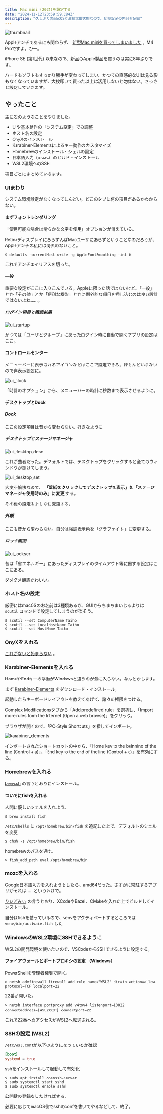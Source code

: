 ```yaml
---
title: Mac mini (2024)を設定する
date: "2024-11-12T23:59:59.284Z"
description: "久しぶりのmacOSで浦島太郎状態なので、初期設定の内容を記録"
---
```


![thumbnail](./img/thumbnail.jpg)

Appleアンチであるにも関わらず、 [新型Mac miniを買ってしまいました](https://twitter.com/DE224_Cookie/status/1851286209273995643) 。M4 Proですよ。ひー。

iPhone SE (第1世代) 以来なので、新品のApple製品を買うのは実に8年ぶりです。

ハードもソフトもすっかり勝手が変わってしまい、かつての直感的なUIは見る影もなくなっていますが、大枚叩いて買った以上は活用しないと勿体ない。さっさと設定していきます。

## やったこと

主に次のようなことをやりました。

- UIや基本動作の「システム設定」での調整
- ホスト名の設定
- OnyXのインストール
- Karabiner-Elementsによるキー動作のカスタマイズ
- Homebrewのインストール・シェルの設定
- 日本語入力（mozc）のビルド・インストール
- WSL2環境へのSSH

項目ごとにまとめていきます。

### UIまわり

システム環境設定がなくなってしんどい。どこのタブに何の項目があるかわからない。

#### まずフォントレンダリング

「使用可能な場合は滑らかな文字を使用」オプションが消えている。

RetinaディスプレイにあらずんばMacユーザにあらずということなのだろうが、Appleアンチの私には関係のないこと。

```shell
$ defaults -currentHost write -g AppleFontSmoothing -int 0
```

これでアンチエイリアスを切った。

#### 一般

重要な設定がここに入りこんでいる。Appleに限った話ではないけど、「一般」とか「その他」とか「便利な機能」とかに例外的な項目を押し込むのは良い設計ではないよね……。

##### ログイン項目と機能拡張

![ui_startup](./img/ui_startup.png)

かつては「ユーザとグループ」にあったログイン時に自動で開くアプリの設定はここ。

#### コントロールセンター

メニューバーに表示されるアイコンなどはここで設定できる。ほとんどいらないので非表示設定に。

![ui_clock](./img/ui_clock.png)

「時計のオプション」から、メニューバーの時計に秒数まで表示させるように。

#### デスクトップとDock

##### Dock

ここの設定項目は昔から変わらない。好きなように

##### デスクトップとステージマネージャ

![ui_desktop_desc](./img/ui_desktop_desc.png)

これが曲者だった。デフォルトでは、デスクトップをクリックすると全てのウィンドウが捌けてしまう。

![ui_desktop_set](./img/ui_desktop_set.png)

大変不愉快なので、 **「壁紙をクリックしてデスクトップを表示」を「ステージマネージャ使用時のみ」に変更** する。

その他の設定もよしなに変更する。

##### 外観

ここも昔から変わらない。自分は強調表示色を「グラファイト」に変更する。

##### ロック画面

![ui_lockscr](./img/ui_lockscr.png)

昔は「省エネルギー」にあったディスプレイのタイムアウト等に関する設定はここにある。

ダメダメ翻訳かわいい。

### ホスト名の設定

厳密にはmacOSのお名前は3種類あるが、GUIからちまちまいじるよりは `scutil` コマンドで設定してしまうのが楽そう。

```shell
$ scutil --set ComputerName Taiho
$ scutil --set LocalHostName Taiho
$ scutil --set HostName Taiho
```

### OnyXを入れる

[これがないと始まらない](https://titanium-software.fr/en/onyx.html) 。

### Karabiner-Elementsを入れる

HomeやEndキーの挙動がWindowsと違うのが気に入らない。なんとかします。

まず [Karabiner-Elements](https://karabiner-elements.pqrs.org) をダウンロード・インストール。

起動したらキーボードレイアウトを教えてあげて、諸々の権限をつける。

Complex Modificationsタブから「Add predefined rule」を選択し、「Import more rules form the Internet (Open a web browse)」をクリック。

ブラウザが開くので、「PC-Style Shortcuts」を探してインポート。

![karabiner_elements](./img/karabiner_elements.png)

インポートされたショートカットの中から、「Home key to the beinning of the line (Control + a)」、「End key to the end of the line (Control + e)」を有効にする。

### Homebrewを入れる

[brew.sh](https://brew.sh) の言うとおりにインストール。

#### ついでにfishを入れる

人間に優しいシェルを入れよう。

```shell
$ brew install fish
```

`/etc/shells` に `/opt/homebrew/bin/fish` を追記した上で、デフォルトのシェルを変更

```shell
$ chsh -s /opt/homebrew/bin/fish
```

homebrewのパスを通す。

```shell
> fish_add_path eval /opt/homebrew/bin
```

### mozcを入れる

Google日本語入力を入れようとしたら、amd64だった。さすがに常駐するアプリがそれは……というわけで。

[りぃどみぃ](https://github.com/google/mozc/blob/master/docs/build_mozc_in_osx.md#software-requirements) の言うとおり、XCodeやBazel、CMakeを入れた上でビルドしてインストール。

自分はfishを使っているので、venvをアクティベートするところでは `venv/bin/activate.fish` した

### WindowsのWSL2環境にSSHできるように

WSL2の開発環境を使いたいので、VSCodeからSSHできるように設定する。

#### ファイアウォールとポートプロキシの設定 （Windows）

PowerShellを管理者権限で開く。

```shell
> netsh advfirewall firewall add rule name="WSL2" dir=in action=allow protocol=TCP localport=22
```

22番が開いた。

```shell
> netsh interface portproxy add v4tov4 listenport=10022 connectaddress=[WSL2のIP] connectport=22
```

これで22番へのアクセスがWSL2へ転送される。

### SSHの設定 (WSL2)

`/etc/wsl.conf`が以下のようになっているか確認

```conf
[boot]
systemd = true
```

sshをインストールして起動して有効化

```shell
$ sudo apt install openssh-server
$ sudo systemctl start sshd
$ sudo systemctl enable sshd
```

公開鍵の登録をしたければする。

必要に応じてmacOS側でsshのconfを書いてやるなどして、終了。
